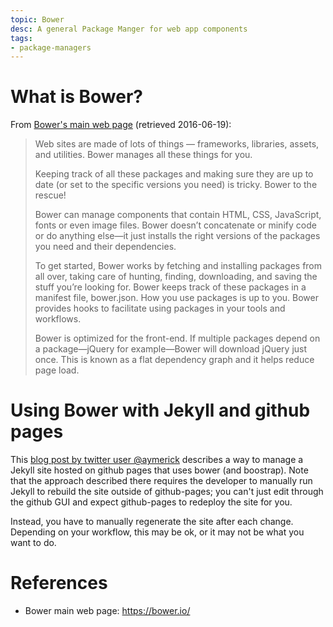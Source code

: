 ```yaml
---
topic: Bower
desc: A general Package Manger for web app components
tags:
- package-managers
---
```



# What is Bower?

From [Bower's main web page](https://bower.io/) (retrieved 2016-06-19):

> Web sites are made of lots of things — frameworks, libraries, assets, and utilities. Bower manages all these things for you.
>
> Keeping track of all these packages and making sure they are up to date (or set to the specific versions you need) is tricky. Bower to the rescue!
>
> Bower can manage components that contain HTML, CSS, JavaScript, fonts or even image files. 
> Bower doesn’t concatenate or minify code or do anything else&mdash;it just installs
> the right versions of the packages you need and their dependencies.
>
> To get started, Bower works by fetching and installing packages from all over, 
> taking care of hunting, finding, downloading, and saving the stuff you’re looking for. 
> Bower keeps track of these packages in a manifest file, bower.json. 
> How you use packages is up to you. 
> Bower provides hooks to facilitate using packages in your tools and workflows.
>
> Bower is optimized for the front-end. If multiple packages depend on a package&mdash;jQuery for example&mdash;Bower
> will download jQuery just once. This is known as a flat dependency graph and it helps reduce page load.

# Using Bower with Jekyll and github pages

This [blog post by twitter user @aymerick](http://www.aymerick.com/2014/07/22/jekyll-github-pages-bower-bootstrap.html) describes a way to manage a Jekyll site hosted on github pages that uses bower (and boostrap).  Note that the approach described there requires the developer to manually run Jekyll to rebuild the site outside of github-pages; you can't just edit through the github GUI and expect github-pages to redeploy the site for you.    

Instead, you have to manually regenerate the site after each change.   Depending on your workflow, this may be ok, or it may not be what you want to do.

# References

* Bower main web page: <https://bower.io/>
